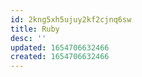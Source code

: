 ```yaml
---
id: 2kng5xh5ujuy2kf2cjnq6sw
title: Ruby
desc: ''
updated: 1654706632466
created: 1654706632466
---
```


